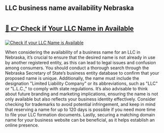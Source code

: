 ## LLC business name availability Nebraska 

# <h2><a href="http://shrsl.com/4unio">🔗 👉 Check if Your LLC Name in Available</a></h2>

[![Check if your LLC Name is Available](https://llcbible.com/name-availability-button.jpg)](http://shrsl.com/4unio)

When considering the availability of a business name for an LLC in Nebraska, it’s crucial to ensure that the desired name is not already in use by another registered entity, as this can lead to legal issues and confusion among consumers. You should conduct a thorough search through the Nebraska Secretary of State’s business entity database to confirm that your proposed name is unique. Additionally, the name must include the designation "Limited Liability Company" or its abbreviations, such as "LLC" or "L.L.C.," to comply with state regulations. It’s also advisable to think about future branding and marketing implications, ensuring the name is not only available but also reflects your business identity effectively. Consider checking for trademarks to avoid potential infringement, and keep in mind that reserving a name for up to 120 days is possible if you need more time to file your LLC formation documents. Lastly, securing a matching domain name for your business website can be beneficial, as it helps establish an online presence.